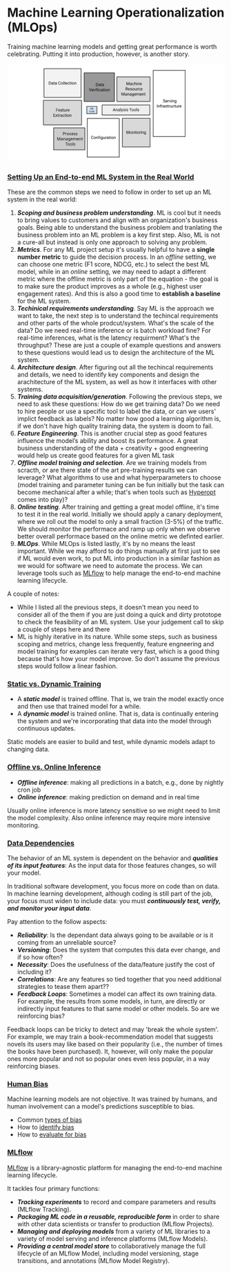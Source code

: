 # Machine Learning Operationalization (MLOps)

Training machine learning models and getting great performance is worth celebrating. Putting it into production, however, is another story.

![ML System in real world](assets/MLSystem.svg)

### <ins> Setting Up an End-to-end ML System in the Real World

These are the common steps we need to follow in order to set up an ML system in the real world:

1. ***Scoping and business problem understanding***. ML is cool but it needs to bring values to customers and align with an organization's business goals. Being able to understand the business problem and tranlating the business problem into an ML problem is a key first step. Also, ML is not a cure-all but instead is only one approach to solving any problem.
2. ***Metrics***. For any ML project setup it's usually helpful to have a **single number metric** to guide the decision process. In an *offline* setting, we can choose one metric (F1 score, NDCG, etc.) to select the best ML model, while in an *online* setting, we may need to adapt a different metric where the offline metric is only part of the equation - the goal is to make sure the product improves as a whole (e.g., highest user engagement rates). And this is also a good time to **establish a baseline** for the ML system.
3. ***Techinical requirements understanding***. Say ML is the approach we want to take, the next step is to understand the techincal requirements and other parts of the whole prodcut/system. What's the scale of the data? Do we need real-time inference or is batch workload fine? For real-time inferences, what is the latency requirment? What's the throughput? These are just a couple of example questions and answers to these questions would lead us to design the architecture of the ML system.
4. ***Architecture design***. After figuring out all the techincal requirements and details, we need to identify key components and design the arachitecture of the ML system, as well as how it interfaces with other systems.
5. ***Training data acquisition/generation***. Following the previous steps, we need to ask these questions: How do we get training data? Do we need to hire people or use a specific tool to label the data, or can we users' implict feedback as labels? No matter how good a learning algorithm is, if we don't have high quality training data, the system is doom to fail.
6. ***Feature Engineering***. This is another crucial step as good features influence the model’s ability and boost its performance. A great business understanding of the data + creativity + good engneering would help us create good features for a given ML task
7. ***Offline model training and selection***. Are we training models from scracth, or are there state of the art pre-training results we can leverage? What algorithms to use and what hyperparameters to choose (model training and parameter tuning can be fun initially but the task can become mechanical after a while; that's when tools such as [Hyperopt](https://hyperopt.github.io/hyperopt/) comes into play)?
8. ***Online testing***. After training and getting a great model offline, it's time to test it in the real world. Initially we should apply a canary deployment, where we roll out the model to only a small fraction (3-5%) of the traffic. We should monitor the performace and ramp up only when we observe better overall performace based on the online metric we definted earlier.
9. ***MLOps***. While MLOps is listed lastly, it's by no means the least important. While we may afford to do things manually at first just to see if ML would even work, to put ML into production in a similar fashion as we would for software we need to automate the process. We can leverage tools such as [MLflow](https://www.mlflow.org/docs/latest/index.html) to help manage the end-to-end machine learning lifecycle.

A couple of notes:

- While I listed all the previous steps, it doesn't mean you need to consider all of the them if you are just doing a quick and dirty prototope to check the feasibility of an ML system. Use your judgement call to skip a couple of steps here and there
-  ML is highly iterative in its nature. While some steps, such as business scoping and metrics, change less frequently, feature engneering and model training for examples can iterate very fast, which is a good thing because that's how your model improve. So don't assume the previous steps would follow a linear fashion.


### <ins> Static vs. Dynamic Training

- A ***static model*** is trained offline. That is, we train the model exactly once and then use that trained model for a while.
- A ***dynamic model*** is trained online. That is, data is continually entering the system and we're incorporating that data into the model through continuous updates.

Static models are easier to build and test, while dynamic models adapt to changing data.

### <ins> Offline vs. Online Inference

- ***Offline inference***: making all predictions in a batch, e.g., done by nightly cron job
- ***Online inference***: making prediction on demand and in real time

Usually online inference is more latency sensitive so we might need to limit the model complexity. Also online inference may require more intensive monitoring.

### <ins> Data Dependencies

The behavior of an ML system is dependent on the behavior and ***qualities of its input features***: As the input data for those features changes, so will your model.

In traditional software development, you focus more on code than on data. In machine learning development, although coding is still part of the job, your focus must widen to include data: you must ***continuously test, verify, and monitor your input data***.

Pay attention to the follow aspects:
- ***Reliability***: Is the dependant data always going to be available or is it coming from an unreliable source?
- ***Versioning***: Does the system that computes this data ever change, and if so how often?
- ***Necessity***: Does the usefulness of the data/feature justify the cost of including it?
- ***Correlations***: Are any features so tied together that you need additional strategies to tease them apart??
- ***Feedback Loops***: Sometimes a model can affect its own training data. For example, the results from some models, in turn, are directly or indirectly input features to that same model or other models. So are we reinforcing bias?

Feedback loops can be tricky to detect and may 'break the whole system'. For example, we may train a book-recommendation model that suggests novels its users may like based on their popularity (i.e., the number of times the books have been purchased). It, however, will only make the popular ones more popular and not so popular ones even less popular, in a way reinforcing biases.


### <ins> Human Bias

Machine learning models are not objective. It was trained by humans, and human involvement can a model's predictions susceptible to bias.
- Common [types of bias](https://developers.google.com/machine-learning/crash-course/fairness/types-of-bias)
- How to [identify bias](https://developers.google.com/machine-learning/crash-course/fairness/identifying-bias)
- How to [evaluate for bias](https://developers.google.com/machine-learning/crash-course/fairness/evaluating-for-bias)


### <ins> MLflow

[MLflow](https://www.mlflow.org/docs/latest/index.html) is a library-agnostic platform for managing the end-to-end machine learning lifecycle.

It tackles four primary functions:

- ***Tracking experiments*** to record and compare parameters and results (MLflow Tracking).
- ***Packaging ML code in a reusable, reproducible form*** in order to share with other data scientists or transfer to production (MLflow Projects).
- ***Managing and deploying models*** from a variety of ML libraries to a variety of model serving and inference platforms (MLflow Models).
- ***Providing a central model store*** to collaboratively manage the full lifecycle of an MLflow Model, including model versioning, stage transitions, and annotations (MLflow Model Registry).
